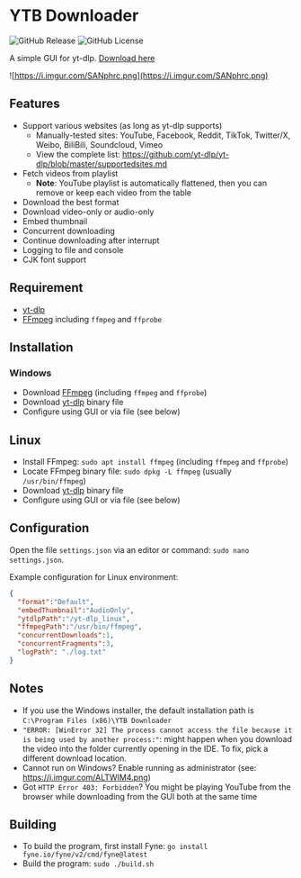 # YTB Downloader

![GitHub Release](https://img.shields.io/github/v/release/anhcraft/ytb-downloader)
![GitHub License](https://img.shields.io/github/license/anhcraft/ytb-downloader)


A simple GUI for yt-dlp. [Download here](https://github.com/anhcraft/ytb-downloader/releases)

![https://i.imgur.com/SANphrc.png](https://i.imgur.com/SANphrc.png)

## Features
- Support various websites (as long as yt-dlp supports)
  - Manually-tested sites: YouTube, Facebook, Reddit, TikTok, Twitter/X, Weibo, BiliBili, Soundcloud, Vimeo
  - View the complete list: https://github.com/yt-dlp/yt-dlp/blob/master/supportedsites.md
- Fetch videos from playlist
  - **Note**: YouTube playlist is automatically flattened, then you can remove or keep each video from the table
- Download the best format
- Download video-only or audio-only
- Embed thumbnail
- Concurrent downloading
- Continue downloading after interrupt
- Logging to file and console
- CJK font support

## Requirement
- [yt-dlp](https://github.com/yt-dlp/yt-dlp)
- [FFmpeg](https://ffmpeg.org/) including `ffmpeg` and `ffprobe`

## Installation
### Windows
- Download [FFmpeg](https://ffmpeg.org/) (including `ffmpeg` and `ffprobe`)
- Download [yt-dlp](https://github.com/yt-dlp/yt-dlp) binary file
- Configure using GUI or via file (see below)

## Linux
- Install FFmpeg: `sudo apt install ffmpeg` (including `ffmpeg` and `ffprobe`)
- Locate FFmpeg binary file: `sudo dpkg -L ffmpeg` (usually `/usr/bin/ffmpeg`)
- Download [yt-dlp](https://github.com/yt-dlp/yt-dlp) binary file
- Configure using GUI or via file (see below)

## Configuration
Open the file `settings.json` via an editor or command: `sudo nano settings.json`.

Example configuration for Linux environment:
```json
{
  "format":"Default",
  "embedThumbnail":"AudioOnly",
  "ytdlpPath":"/yt-dlp_linux",
  "ffmpegPath":"/usr/bin/ffmpeg",
  "concurrentDownloads":1,
  "concurrentFragments":3,
  "logPath": "./log.txt"
}
```

## Notes
- If you use the Windows installer, the default installation path is `C:\Program Files (x86)\YTB Downloader`
- `"ERROR: [WinError 32] The process cannot access the file because it is being used by another process:"`: might happen when you download the video into the folder currently opening in the IDE. To fix, pick a different download location.
- Cannot run on Windows? Enable running as administrator (see: https://i.imgur.com/ALTWIM4.png)
- Got `HTTP Error 403: Forbidden`? You might be playing YouTube from the browser while downloading from the GUI both at the same time

## Building
- To build the program, first install Fyne: `go install fyne.io/fyne/v2/cmd/fyne@latest`
- Build the program: `sudo ./build.sh`
